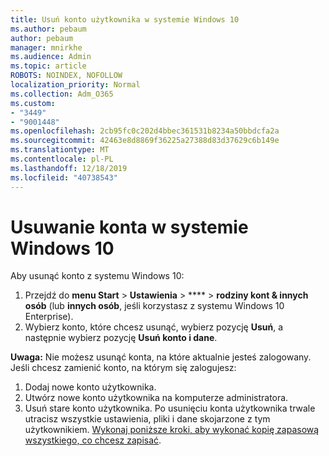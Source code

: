 ```yaml
---
title: Usuń konto użytkownika w systemie Windows 10
ms.author: pebaum
author: pebaum
manager: mnirkhe
ms.audience: Admin
ms.topic: article
ROBOTS: NOINDEX, NOFOLLOW
localization_priority: Normal
ms.collection: Adm_O365
ms.custom:
- "3449"
- "9001448"
ms.openlocfilehash: 2cb95fc0c202d4bbec361531b8234a50bbdcfa2a
ms.sourcegitcommit: 42463e8d8869f36225a27388d83d37629c6b149e
ms.translationtype: MT
ms.contentlocale: pl-PL
ms.lasthandoff: 12/18/2019
ms.locfileid: "40738543"
---
```

# <a name="remove-an-account-in-windows-10"></a>Usuwanie konta w systemie Windows 10

Aby usunąć konto z systemu Windows 10:

1. Przejdź do **menu Start** > **Ustawienia** > **** > **rodziny kont & innych osób** (lub **innych osób**, jeśli korzystasz z systemu Windows 10 Enterprise).
2. Wybierz konto, które chcesz usunąć, wybierz pozycję **Usuń**, a następnie wybierz pozycję **Usuń konto i dane**.
 
**Uwaga:** Nie możesz usunąć konta, na które aktualnie jesteś zalogowany.  Jeśli chcesz zamienić konto, na którym się zalogujesz:

1. Dodaj nowe konto użytkownika.
2. Utwórz nowe konto użytkownika na komputerze administratora.
3. Usuń stare konto użytkownika. Po usunięciu konta użytkownika trwale utracisz wszystkie ustawienia, pliki i dane skojarzone z tym użytkownikiem. [Wykonaj poniższe kroki, aby wykonać kopię zapasową wszystkiego, co chcesz zapisać](https://support.microsoft.com/help/4027408/windows-10-backup-and-restore).